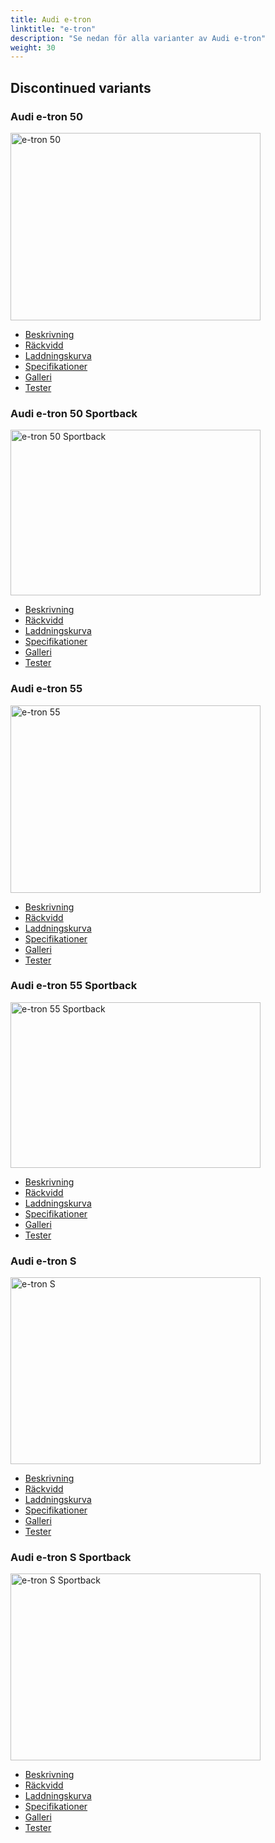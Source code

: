 ```yaml
---
title: Audi e-tron
linktitle: "e-tron"
description: "Se nedan för alla varianter av Audi e-tron"
weight: 30
---
```

<!-- markdownlint-disable MD033 -->
<!-- markdownlint-disable MD010 -->
<h2>Discontinued variants</h2>

<div class="container p-3 mb-4 bg-body-tertiary rounded border">
<h3>Audi e-tron 50</h3>
	<div class="row">
		<div class="col col-12 col-md-6">
			<a href="e-tron_50/"><img src="https://media.evkx.net/multimedia/models/audi/e-tron/e-tron_50/main_1_xst.jpg" class="img-fluid" width="400px" height="300px" alt="e-tron 50" ></a>
		</div>
		<div class="col col-12 col-md-6">
			<ul class="list-group list-group-flush">
				<li class="list-group-item list-group-item-action"><a href="e-tron_50/" class="text-decoration-none text-black"><i class="bi-car-front"></i> Beskrivning</a></li>
				<li class="list-group-item list-group-item-action"><a href="e-tron_50/rangeandconsumption/" class="text-decoration-none text-black" ><i class="bi-file-earmark-bar-graph"></i> Räckvidd</a></li>
				<li class="list-group-item list-group-item-action"><a href="e-tron_50/chargingcurve/" class="text-decoration-none text-black" ><i class="bi-battery-charging"></i> Laddningskurva</a></li>
				<li class="list-group-item list-group-item-action"><a href="e-tron_50/specifications/" class="text-decoration-none text-black" ><i class="bi-layout-text-sidebar-reverse"></i> Specifikationer</a></li>
				<li class="list-group-item list-group-item-action"><a href="e-tron_50/gallery/" class="text-decoration-none text-black" ><i class="bi-images"></i> Galleri</a></li>
				<li class="list-group-item list-group-item-action"><a href="e-tron_50/reviews/" class="text-decoration-none text-black" ><i class="bi-person-video2"></i> Tester</a></li>
			</ul>
		</div>
	</div>
</div>
<div class="container p-3 mb-4 bg-body-tertiary rounded border">
<h3>Audi e-tron 50 Sportback</h3>
	<div class="row">
		<div class="col col-12 col-md-6">
			<a href="e-tron_50_sportback/"><img src="https://media.evkx.net/multimedia/models/audi/e-tron/e-tron_50_sportback/main_1_xst.jpg" class="img-fluid" width="400px" height="265px" alt="e-tron 50 Sportback" ></a>
		</div>
		<div class="col col-12 col-md-6">
			<ul class="list-group list-group-flush">
				<li class="list-group-item list-group-item-action"><a href="e-tron_50_sportback/" class="text-decoration-none text-black"><i class="bi-car-front"></i> Beskrivning</a></li>
				<li class="list-group-item list-group-item-action"><a href="e-tron_50_sportback/rangeandconsumption/" class="text-decoration-none text-black" ><i class="bi-file-earmark-bar-graph"></i> Räckvidd</a></li>
				<li class="list-group-item list-group-item-action"><a href="e-tron_50_sportback/chargingcurve/" class="text-decoration-none text-black" ><i class="bi-battery-charging"></i> Laddningskurva</a></li>
				<li class="list-group-item list-group-item-action"><a href="e-tron_50_sportback/specifications/" class="text-decoration-none text-black" ><i class="bi-layout-text-sidebar-reverse"></i> Specifikationer</a></li>
				<li class="list-group-item list-group-item-action"><a href="e-tron_50_sportback/gallery/" class="text-decoration-none text-black" ><i class="bi-images"></i> Galleri</a></li>
				<li class="list-group-item list-group-item-action"><a href="e-tron_50_sportback/reviews/" class="text-decoration-none text-black" ><i class="bi-person-video2"></i> Tester</a></li>
			</ul>
		</div>
	</div>
</div>
<div class="container p-3 mb-4 bg-body-tertiary rounded border">
<h3>Audi e-tron 55</h3>
	<div class="row">
		<div class="col col-12 col-md-6">
			<a href="e-tron_55/"><img src="https://media.evkx.net/multimedia/models/audi/e-tron/e-tron_55/main_1_xst.jpg" class="img-fluid" width="400px" height="300px" alt="e-tron 55" ></a>
		</div>
		<div class="col col-12 col-md-6">
			<ul class="list-group list-group-flush">
				<li class="list-group-item list-group-item-action"><a href="e-tron_55/" class="text-decoration-none text-black"><i class="bi-car-front"></i> Beskrivning</a></li>
				<li class="list-group-item list-group-item-action"><a href="e-tron_55/rangeandconsumption/" class="text-decoration-none text-black" ><i class="bi-file-earmark-bar-graph"></i> Räckvidd</a></li>
				<li class="list-group-item list-group-item-action"><a href="e-tron_55/chargingcurve/" class="text-decoration-none text-black" ><i class="bi-battery-charging"></i> Laddningskurva</a></li>
				<li class="list-group-item list-group-item-action"><a href="e-tron_55/specifications/" class="text-decoration-none text-black" ><i class="bi-layout-text-sidebar-reverse"></i> Specifikationer</a></li>
				<li class="list-group-item list-group-item-action"><a href="e-tron_55/gallery/" class="text-decoration-none text-black" ><i class="bi-images"></i> Galleri</a></li>
				<li class="list-group-item list-group-item-action"><a href="e-tron_55/reviews/" class="text-decoration-none text-black" ><i class="bi-person-video2"></i> Tester</a></li>
			</ul>
		</div>
	</div>
</div>
<div class="container p-3 mb-4 bg-body-tertiary rounded border">
<h3>Audi e-tron 55 Sportback</h3>
	<div class="row">
		<div class="col col-12 col-md-6">
			<a href="e-tron_55_sportback/"><img src="https://media.evkx.net/multimedia/models/audi/e-tron/e-tron_55_sportback/main_1_xst.jpg" class="img-fluid" width="400px" height="265px" alt="e-tron 55 Sportback" ></a>
		</div>
		<div class="col col-12 col-md-6">
			<ul class="list-group list-group-flush">
				<li class="list-group-item list-group-item-action"><a href="e-tron_55_sportback/" class="text-decoration-none text-black"><i class="bi-car-front"></i> Beskrivning</a></li>
				<li class="list-group-item list-group-item-action"><a href="e-tron_55_sportback/rangeandconsumption/" class="text-decoration-none text-black" ><i class="bi-file-earmark-bar-graph"></i> Räckvidd</a></li>
				<li class="list-group-item list-group-item-action"><a href="e-tron_55_sportback/chargingcurve/" class="text-decoration-none text-black" ><i class="bi-battery-charging"></i> Laddningskurva</a></li>
				<li class="list-group-item list-group-item-action"><a href="e-tron_55_sportback/specifications/" class="text-decoration-none text-black" ><i class="bi-layout-text-sidebar-reverse"></i> Specifikationer</a></li>
				<li class="list-group-item list-group-item-action"><a href="e-tron_55_sportback/gallery/" class="text-decoration-none text-black" ><i class="bi-images"></i> Galleri</a></li>
				<li class="list-group-item list-group-item-action"><a href="e-tron_55_sportback/reviews/" class="text-decoration-none text-black" ><i class="bi-person-video2"></i> Tester</a></li>
			</ul>
		</div>
	</div>
</div>
<div class="container p-3 mb-4 bg-body-tertiary rounded border">
<h3>Audi e-tron S</h3>
	<div class="row">
		<div class="col col-12 col-md-6">
			<a href="e-tron_s/"><img src="https://media.evkx.net/multimedia/models/audi/e-tron/e-tron_s/main_1_xst.jpg" class="img-fluid" width="400px" height="299px" alt="e-tron S" ></a>
		</div>
		<div class="col col-12 col-md-6">
			<ul class="list-group list-group-flush">
				<li class="list-group-item list-group-item-action"><a href="e-tron_s/" class="text-decoration-none text-black"><i class="bi-car-front"></i> Beskrivning</a></li>
				<li class="list-group-item list-group-item-action"><a href="e-tron_s/rangeandconsumption/" class="text-decoration-none text-black" ><i class="bi-file-earmark-bar-graph"></i> Räckvidd</a></li>
				<li class="list-group-item list-group-item-action"><a href="e-tron_s/chargingcurve/" class="text-decoration-none text-black" ><i class="bi-battery-charging"></i> Laddningskurva</a></li>
				<li class="list-group-item list-group-item-action"><a href="e-tron_s/specifications/" class="text-decoration-none text-black" ><i class="bi-layout-text-sidebar-reverse"></i> Specifikationer</a></li>
				<li class="list-group-item list-group-item-action"><a href="e-tron_s/gallery/" class="text-decoration-none text-black" ><i class="bi-images"></i> Galleri</a></li>
				<li class="list-group-item list-group-item-action"><a href="e-tron_s/reviews/" class="text-decoration-none text-black" ><i class="bi-person-video2"></i> Tester</a></li>
			</ul>
		</div>
	</div>
</div>
<div class="container p-3 mb-4 bg-body-tertiary rounded border">
<h3>Audi e-tron S Sportback</h3>
	<div class="row">
		<div class="col col-12 col-md-6">
			<a href="e-tron_s_sportback/"><img src="https://media.evkx.net/multimedia/models/audi/e-tron/e-tron_s_sportback/main_1_xst.jpg" class="img-fluid" width="400px" height="299px" alt="e-tron S Sportback" ></a>
		</div>
		<div class="col col-12 col-md-6">
			<ul class="list-group list-group-flush">
				<li class="list-group-item list-group-item-action"><a href="e-tron_s_sportback/" class="text-decoration-none text-black"><i class="bi-car-front"></i> Beskrivning</a></li>
				<li class="list-group-item list-group-item-action"><a href="e-tron_s_sportback/rangeandconsumption/" class="text-decoration-none text-black" ><i class="bi-file-earmark-bar-graph"></i> Räckvidd</a></li>
				<li class="list-group-item list-group-item-action"><a href="e-tron_s_sportback/chargingcurve/" class="text-decoration-none text-black" ><i class="bi-battery-charging"></i> Laddningskurva</a></li>
				<li class="list-group-item list-group-item-action"><a href="e-tron_s_sportback/specifications/" class="text-decoration-none text-black" ><i class="bi-layout-text-sidebar-reverse"></i> Specifikationer</a></li>
				<li class="list-group-item list-group-item-action"><a href="e-tron_s_sportback/gallery/" class="text-decoration-none text-black" ><i class="bi-images"></i> Galleri</a></li>
				<li class="list-group-item list-group-item-action"><a href="e-tron_s_sportback/reviews/" class="text-decoration-none text-black" ><i class="bi-person-video2"></i> Tester</a></li>
			</ul>
		</div>
	</div>
</div>
